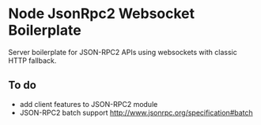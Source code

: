 # Node JsonRpc2 Websocket Boilerplate

Server boilerplate for JSON-RPC2 APIs using websockets with classic HTTP fallback.

## To do
- add client features to JSON-RPC2 module
- JSON-RPC2 batch support http://www.jsonrpc.org/specification#batch
